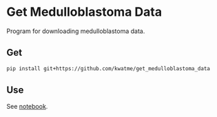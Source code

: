 # Get Medulloblastoma Data

Program for downloading medulloblastoma data.

## Get

```sh
pip install git+https://github.com/kwatme/get_medulloblastoma_data
```

## Use

See [notebook](notebook).
